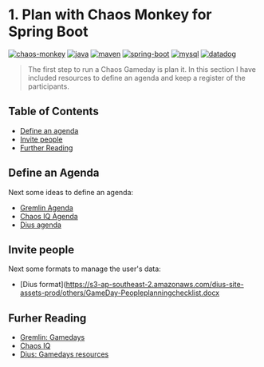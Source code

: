 # 1. Plan with Chaos Monkey for Spring Boot

  [![chaos-monkey](https://img.shields.io/badge/chaosmonkey-v2.0.0-yellow.svg)](https://codecentric.github.io/chaos-monkey-spring-boot/2.0.0/)
  [![java](https://img.shields.io/badge/java-v1.8-green.svg)](https://www.oracle.com/java/technologies)
  [![maven](https://img.shields.io/badge/maven-v3.6.X-red.svg)](https://maven.apache.org/)
  [![spring-boot](https://img.shields.io/badge/springboot-v2.2.1-red.svg)](https://www.javatpoint.com/spring-boot-version)
  [![mysql](https://img.shields.io/badge/mysql-v5.7-blue.svg)](https://dev.mysql.com)
  [![datadog](https://img.shields.io/badge/datadog-v7.x-red.svg)](https://www.datadoghq.com/)

  > The first step to run a Chaos Gameday is plan it. In this section I have included resources to define an agenda and keep a register of the participants.


## Table of Contents
- [Define an agenda](#define-an-agenda)
- [Invite people](#invite-people)
- [Further Reading](#further-reading)


## Define an Agenda
Next some ideas to define an agenda:

* [Gremlin Agenda](https://res.cloudinary.com/gremlin/raw/upload/v1558365210/GameDay_Agenda.xlsx)
* [Chaos IQ Agenda](https://drive.google.com/file/d/1-djynleCYnZH2vNilcHtsoFKTSwLwi57/view?usp=sharing)
* [Dius agenda](https://s3-ap-southeast-2.amazonaws.com/dius-site-assets-prod/others/Template+-+Game+Day+Planning.pptx)


## Invite people
Next some formats to manage the user's data:

* [Dius format](https://s3-ap-southeast-2.amazonaws.com/dius-site-assets-prod/others/GameDay-Peopleplanningchecklist.docx


## Furher Reading
- [Gremlin: Gamedays](https://www.gremlin.com/gameday/)
- [Chaos IQ](http://www.russmiles.com/chaosengineering1.html)
- [Dius: Gamedays resources](https://dius.com.au/resources/game-day/)
